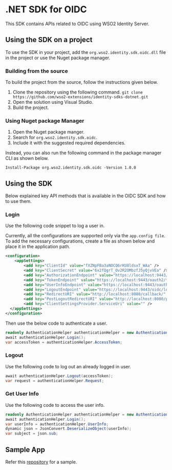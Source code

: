 # .NET SDK for OIDC

This SDK contains APIs related to OIDC using WSO2 Identity Server. 

## Using the SDK on a project

To use the SDK in your project, add the `org.wso2.identity.sdk.oidc.dll` file in the project or use the Nuget
package manager. 

### Building from the source

To build the project from the source, follow the instructions given below.

1. Clone the repository using the following command. 
``git clone https://github.com/wso2-extensions/identity-sdks-dotnet.git``
2. Open the solution using Visual Studio.
3. Build the project. 

### Using Nuget package Manager

1. Open the Nuget package manger.
2. Search for `org.wso2.identity.sdk.oidc`.
3. Include it with the suggested required dependencies. 

Instead, you can also run the following command in the package manager CLI as shown below. 

``Install-Package org.wso2.identity.sdk.oidc -Version 1.0.0``

## Using the SDK

Below explained key API methods that is available in the OIDC SDK and how to use them.

### Login

Use the following code snippet to log a user in. 

Currently, all the configurations are supported only via the `app.config file`. To add the necessary
 configurations, create a file as shown below and place it in the application path.

```xml
<configuration>
    <appSettings>
        <add key="ClientId" value="fXZNpFBa3aNOCQ6rKU8ldsxT_WAa" />
        <add key="ClientSecret" value="6x2fQgrT_Ov2R2OMbzfJ5yQjvVEa" />
        <add key="AuthorizationEndpoint" value="https://localhost:9443/oauth2/authorize" />
        <add key="TokenEndpoint" value="https://localhost:9443/oauth2/token" />
        <add key="UserInfoEndpoint" value="https://localhost:9443/oauth2/userinfo" />
        <add key="LogoutEndpoint" value="https://localhost:9443/oidc/logout" />
        <add key="RedirectURI" value="http://localhost:8080/callback/" />
        <add key="PostLogoutRedirectURI" value="http://localhost:8080/postlogout/" />
        <add key="ClientSettingsProvider.ServiceUri" value="" />
  </appSettings>
</configuration>
```
Then use the below code to authenticate a user. 

```csharp
readonly AuthenticationHelper authenticationHelper = new AuthenticationHelper();
await authenticationHelper.Login();
var accessToken = authenticationHelper.AccessToken;
```

### Logout

Use the following code to log out an already logged in user. 

```csharp
await authenticationHelper.Logout(accessToken);
var request = authenticationHelper.Request;
```

### Get User Info

Use the following code to access the user info.

```csharp
readonly AuthenticationHelper authenticationHelper = new AuthenticationHelper();
await authenticationHelper.Login();
var userInfo = authenticationHelper.UserInfo;
dynamic json = JsonConvert.DeserializeObject(userInfo);
var subject = json.sub;
```

## Sample App 

Refer this [repository](https://github.com/wso2-extensions/identity-samples-dotnet) for a sample.
